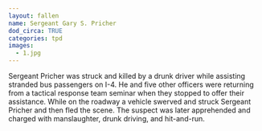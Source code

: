 ```yaml
---
layout: fallen
name: Sergeant Gary S. Pricher
dod_circa: TRUE
categories: tpd
images:
  - 1.jpg
---
```


Sergeant Pricher was struck and killed by a drunk driver while assisting stranded bus passengers on I-4. He and five other officers were returning from a tactical response team seminar when they stopped to offer their assistance. While on the roadway a vehicle swerved and struck Sergeant Pricher and then fled the scene. The suspect was later apprehended and charged with manslaughter, drunk driving, and hit-and-run.

